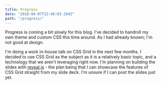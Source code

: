 ```yaml
---
title: Progress
date: "2018-04-07T22:48:03.284Z"
path: "/progress/"
---
```


Progress is coming a bit slowly for this blog. I've decided to handroll my own theme and custom CSS this time around. As I had already known; I'm not good at design.

I'm doing a work in-house talk on CSS Grid in the next few months. I decided to use CSS Grid as the subject as it is a relatively basic topic, and a technology that we aren't leveraging right now. I'm planning on building the slides with [reveal.js](https://github.com/hakimel/reveal.js/) - the plan being that I can showcase the features of CSS Grid straight from my slide deck. I'm unsure if I can post the slides just yet. 

